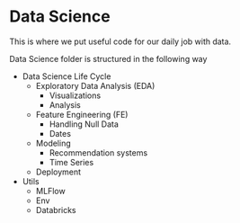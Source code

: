 # Data Science
This is where we put useful code for our daily job with data.

Data Science folder is structured in the following way
* Data Science Life Cycle
  * Exploratory Data Analysis (EDA)
    * Visualizations
    * Analysis
  * Feature Engineering (FE)
    * Handling Null Data
    * Dates 
  * Modeling
    * Recommendation systems
    * Time Series
  * Deployment
* Utils
    * MLFlow
    * Env
    * Databricks
